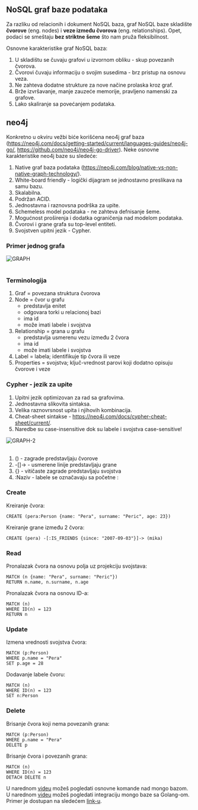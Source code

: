 ## NoSQL graf baze podataka

Za razliku od relacionih i dokument NoSQL baza, graf NoSQL baze skladište **čvorove** (eng. nodes) i **veze između čvorova** (eng. relationships). Opet, podaci se smeštaju **bez striktne šeme** što nam pruža fleksibilnost.

Osnovne karakteristike graf NoSQL baza:
1. U skladištu se čuvaju grafovi u
izvornom obliku - skup povezanih
čvorova.
2. Čvorovi čuvaju informaciju o svojim
susedima - brz pristup na osnovu veza.
3. Ne zahteva dodatne strukture za nove
načine prolaska kroz graf.
4. Brže izvršavanje, manje zauzeće
memorije, pravljeno namenski za
grafove.
5. Lako skaliranje sa povećanjem
podataka.

## neo4j

Konkretno u okviru vežbi biće korišćena neo4j graf baza (https://neo4j.com/docs/getting-started/current/languages-guides/neo4j-go/, https://github.com/neo4j/neo4j-go-driver). Neke osnovne karakteristike neo4j baze su sledeće: 

1. Native graf baza podataka (https://neo4j.com/blog/native-vs-non-native-graph-technology/).
2. White-board friendly - logički dijagram se jednostavno preslikava na samu bazu.
3. Skalabilna.
4. Podržan ACID.
5. Jednostavna i raznovsna podrška za upite.
6. Schemeless model podataka - ne zahteva defnisanje šeme.
7. Mogućnost proširenja i dodatka ograničenja nad modelom podataka.
8. Čvorovi i grane grafa su top-level entiteti.
9. Svojstven upitni jezik - Cypher.

### Primer jednog grafa

<img src="https://i.ibb.co/PzmjCJS/GRAPH.png" alt="GRAPH" border="0"><br /><br />


### Terminologija

1. Graf = povezana struktura čvorova  
2. Node = čvor u grafu  
    - predstavlja enitet  
    - odgovara torki u relacionoj bazi  
    - ima id  
    - može imati labele i svojstva  
3. Relationship = grana u grafu  
    - predstavlja usmerenu vezu između 2 čvora  
    - ima id  
    - može imati labele i svojstva  
4. Label = labela; identifikuje tip čvora ili veze  
5. Properties = svojstva; ključ-vrednost parovi koji dodatno opisuju čvorove i veze

### Cypher - jezik za upite

1. Upitni jezik optimizovan za rad sa grafovima.  
2. Jednostavna slikovita sintaksa.  
3. Velika raznovrsnost upita i njihovih kombinacija.  
4. Cheat-sheet sintakse - https://neo4j.com/docs/cypher-cheat-sheet/current/.  
5. Naredbe su case-insensitive dok su labele i svojstva case-sensitive!  

<img src="https://i.ibb.co/VJk9vTr/GRAPH-2.png" alt="GRAPH-2" border="0"><br /><br />

1. () - zagrade predstavljaju čvorove
2. -[]-> - usmerene linije predstavljaju grane
3. {} - vitičaste zagrade predstavljaju svojstva
4. :Naziv - labele se označavaju sa početne :

### Create
Kreiranje čvora:
```
CREATE (pera:Person {name: "Pera", surname: "Peric", age: 23})
```

Kreiranje grane između 2 čvora:
```
CREATE (pera) -[:IS_FRIENDS {since: "2007-09-03"}]-> (mika)
```

### Read

Pronalazak čvora na osnovu polja uz projekciju svojstava:

```
MATCH (n {name: "Pera", surname: "Peric"})
RETURN n.name, n.surname, n.age
```
Pronalazak čvora na osnovu ID-a:
```
MATCH (n)
WHERE ID(n) = 123
RETURN n
```

### Update

Izmena vrednosti svojstva čvora:
```
MATCH (p:Person)
WHERE p.name = "Pera"
SET p.age = 28
```
Dodavanje labele čvoru:
```
MATCH (n)
WHERE ID(n) = 123
SET n:Person
```
### Delete
Brisanje čvora koji nema povezanih grana:
```
MATCH (p:Person)
WHERE p.name = "Pera"
DELETE p
```
Brisanje čvora i povezanih grana:
```
MATCH (n)
WHERE ID(n) = 123
DETACH DELETE n
```  

U narednom <a href='https://www.youtube.com/watch?v=NkIjs4263e4'>videu</a> možeš pogledati osnovne komande nad mongo bazom.  
U narednom <a href='https://www.youtube.com/watch?v=T7ihrC0ZuSM'>videu</a> možeš pogledati integraciju mongo baze sa Golang-om.  
Primer je dostupan na sledećem <a href=''>link-u</a>.  
